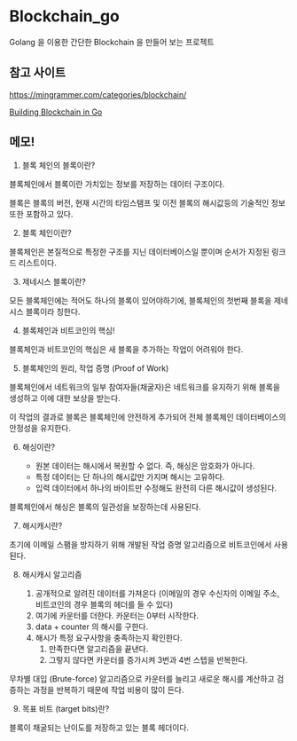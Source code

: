 # Blockchain_go

Golang 을 이용한 간단한 Blockchain 을 만들어 보는 프로젝트

## 참고 사이트

https://mingrammer.com/categories/blockchain/

[Building Blockchain in Go](https://jeiwan.net/posts/building-blockchain-in-go-part-1/)

## 메모!

1. 블록 체인의 블록이란?
   
블록체인에서 블록이란 가치있는 정보를 저장하는 데이터 구조이다.

블록은 블록의 버전, 현재 시간의 타임스탬프 및 이전 블록의 해시값등의 기술적인 정보 또한 포함하고 있다.

2. 블록 체인이란?

블록체인은 본질적으로 특정한 구조를 지닌 데이터베이스일 뿐이며 순서가 지정된 링크드 리스트이다.

3. 제네시스 블록이란?

모든 블록체인에는 적어도 하나의 블록이 있어야하기에, 블록체인의 첫번째 블록을 제네시스 블록이라 칭한다.

4. 블록체인과 비트코인의 핵심!

블록체인과 비트코인의 핵심은 새 블록을 추가하는 작업이 어려워야 한다.

5. 블록체인의 원리, 작업 증명 (Proof of Work)

블록체인에서 네트워크의 일부 참여자들(채굴자)은 네트워크를 유지하기 위해 블록을 생성하고 이에 대한 보상을 받는다.

이 작업의 결과로 블록은 블록체인에 안전하게 추가되어 전체 블록체인 데이터베이스의 안정성을 유지한다.

6. 해싱이란?

   * 원본 데이터는 해시에서 복원할 수 없다. 즉, 해싱은 암호화가 아니다.
   * 특정 데이터는 단 하나의 해시값만 가지며 해시는 고유하다.
   * 입력 데이터에서 하나의 바이트만 수정해도 완전히 다른 해시값이 생성된다.

블록체인에서 해싱은 블록의 일관성을 보장하는데 사용된다.

7. 해시캐시란?

초기에 이메일 스팸을 방지하기 위해 개발된 작업 증명 알고리즘으로 비트코인에서 사용된다.

8. 해시캐시 알고리즘

   1. 공개적으로 알려진 데이터를 가져온다 (이메일의 경우 수신자의 이메일 주소, 비트코인의 경우 블록의 헤더를 들 수 있다)
   2. 여기에 카운터를 더한다. 카운터는 0부터 시작한다. 
   3. data + counter 의 해시를 구한다.
   4. 해시가 특정 요구사항을 충족하는지 확인한다.
      1. 만족한다면 알고리즘을 끝낸다. 
      2. 그렇지 않다면 카운터를 증가시켜 3번과 4번 스텝을 반복한다.

무차별 대입 (Brute-force) 알고리즘으로 카운터를 늘리고 새로운 해시를 계산하고 검증하는 과정을 반복하기 때문에 작업 비용이 많이 든다.

9. 목표 비트 (target bits)란?

블록이 채굴되는 난이도를 저장하고 있는 블록 헤더이다.